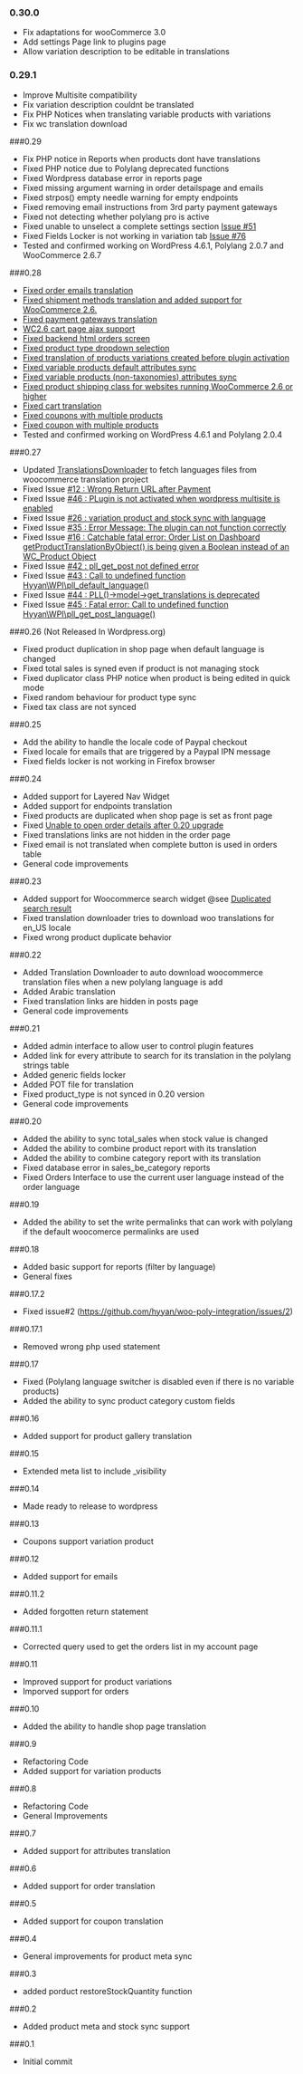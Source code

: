 ### 0.30.0

* Fix adaptations for wooCommerce 3.0
* Add settings Page link to plugins page
* Allow variation description to be editable in translations

### 0.29.1

* Improve Multisite compatibility 
* Fix variation description couldnt be translated
* Fix PHP Notices when translating variable products with variations
* Fix wc translation download

###0.29

* Fix PHP notice in Reports when products dont have translations
* Fixed PHP notice due to Polylang deprecated functions
* Fixed Wordpress database error in reports page
* Fixed missing argument warning in order detailspage and emails
* Fixed strpos() empty needle warning for empty endpoints
* Fixed removing email instructions from 3rd party payment gateways
* Fixed not detecting whether polylang pro is active
* Fixed unable to unselect a complete settings section [Issue #51](https://github.com/hyyan/woo-poly-integration/issues/51)
* Fixed Fields Locker is not working in variation tab [Issue #76](https://github.com/hyyan/woo-poly-integration/issues/76)
* Tested and confirmed working on WordPress 4.6.1, Polylang 2.0.7 and WooCommerce 2.6.7

###0.28

* [Fixed order emails translation](https://github.com/hyyan/woo-poly-integration/pull/49)
* [Fixed shipment methods translation and added support for WooCommerce 2.6.](https://github.com/hyyan/woo-poly-integration/pull/50)
* [Fixed payment gateways translation](https://github.com/hyyan/woo-poly-integration/pull/52)
* [WC2.6 cart page ajax support](https://github.com/hyyan/woo-poly-integration/pull/53)
* [Fixed backend html orders screen](https://github.com/hyyan/woo-poly-integration/pull/55)
* [Fixed product type dropdown selection](https://github.com/hyyan/woo-poly-integration/pull/56)
* [Fixed translation of products variations created before plugin activation](https://github.com/hyyan/woo-poly-integration/pull/60)
* [Fixed variable products default attributes sync](https://github.com/hyyan/woo-poly-integration/pull/61)
* [Fixed variable products (non-taxonomies) attributes sync](https://github.com/hyyan/woo-poly-integration/pull/62)
* [Fixed product shipping class for websites running WooCommerce 2.6 or higher](https://github.com/hyyan/woo-poly-integration/pull/63)
* [Fixed cart translation](https://github.com/hyyan/woo-poly-integration/pull/64)
* [Fixed coupons with multiple products](https://github.com/hyyan/woo-poly-integration/pull/65)
* [Fixed coupon with multiple products](https://github.com/hyyan/woo-poly-integration/pull/66)
* Tested and confirmed working on WordPress 4.6.1 and Polylang 2.0.4

###0.27

* Updated [TranslationsDownloader](https://github.com/hyyan/woo-poly-integration/pull/32) to fetch languages files from woocommerce translation project
* Fixed Issue [#12 : Wrong Return URL after Payment](https://github.com/hyyan/woo-poly-integration/issues/12)
* Fixed Issue [#46 : PLugin is not activated when wordpress multisite is enabled ](https://github.com/hyyan/woo-poly-integration/issues/46)
* Fixed Issue [#26 : variation product and stock sync with language ](https://github.com/hyyan/woo-poly-integration/issues/26)
* Fixed Issue [#35 : Error Message: The plugin can not function correctly](https://github.com/hyyan/woo-poly-integration/issues/35)
* Fixed Issue [#16 : Catchable fatal error: Order List on Dashboard getProductTranslationByObject() is being given a Boolean instead of an WC_Product Object](https://github.com/hyyan/woo-poly-integration/issues/16)
* Fixed Issue [#42 : pll_get_post not defined error](https://github.com/hyyan/woo-poly-integration/issues/42)
* Fixed Issue [#43 : Call to undefined function Hyyan\WPI\pll_default_language()](https://github.com/hyyan/woo-poly-integration/issues/43)
* Fixed Issue [#44 : PLL()->model->get_translations is deprecated](https://github.com/hyyan/woo-poly-integration/issues/44)
* Fixed Issue [#45 : Fatal error: Call to undefined function Hyyan\WPI\pll_get_post_language()](https://github.com/hyyan/woo-poly-integration/issues/45)


###0.26 (Not Released In Wordpress.org)

* Fixed product duplication in shop page when default language is changed
* Fixed total sales is syned even if product is not managing stock
* Fixed duplicator class PHP notice when product is being edited in quick mode
* Fixed random behaviour for product type sync 
* Fixed tax class are not synced

###0.25

* Add the ability to handle the locale code of Paypal checkout
* Fixed locale for emails that are triggered by a Paypal IPN message
* Fixed fields locker is not working in Firefox browser

###0.24

* Added support for Layered Nav Widget
* Added support for endpoints translation
* Fixed products are duplicated when shop page is set as front page
* Fixed [Unable to open order details after 0.20 upgrade](https://wordpress.org/support/topic/unable-to-open-order-details-after-20-upgrade)
* Fixed translations links are not hidden in the order page
* Fixed email is not translated when complete button is used in orders table
* General code improvements

###0.23

* Added support for Woocommerce search widget @see [Duplicated search result](https://wordpress.org/support/topic/duplicated-search-result)
* Fixed translation downloader tries to download woo translations for en_US locale
* Fixed wrong product duplicate behavior 

###0.22

* Added Translation Downloader to auto download woocommerce translation files when a new polylang language is add
* Added Arabic translation
* Fixed translation links are hidden in posts page
* General code improvements

###0.21

* Added admin interface to allow user to control plugin features
* Added link for every attribute to search for its translation in the polylang strings table
* Added generic fields locker
* Added POT file for translation
* Fixed product_type is not synced in 0.20 version
* General code improvements

###0.20

* Added the ability to sync total_sales when stock value is changed
* Added the ability to combine product report with its translation
* Added the ability to combine category report with its translation
* Fixed database error in sales_be_category reports
* Fixed Orders Interface to use the current user language instead of the order language

###0.19

* Added the ability to set the write permalinks that can work with polylang if the default woocomerce permalinks are used

###0.18

* Added basic support for reports (filter by language)
* General fixes

###0.17.2

* Fixed issue#2 (https://github.com/hyyan/woo-poly-integration/issues/2)

###0.17.1

* Removed wrong php used statement

###0.17

* Fixed (Polylang language switcher is disabled even if there is no variable products)
* Added the ability to sync product category custom fields

###0.16

* Added support for product gallery translation

###0.15

* Extended meta list to include _visibility

###0.14

* Made ready to release to wordpress

###0.13

* Coupons support variation product

###0.12

* Added support for emails

###0.11.2

* Added forgotten return statement

###0.11.1

* Corrected query used to get the orders list in my account page

###0.11

* Improved support for product variations 
* Imporved support for orders

###0.10

* Added the ability to handle shop page translation

###0.9

* Refactoring Code 
* Added support for variation products


###0.8

* Refactoring Code 
* General Improvements

###0.7

* Added support for attributes translation

###0.6

* Added support for order translation

###0.5

* Added support for coupon translation

###0.4

* General improvements for product meta sync

###0.3

* added porduct restoreStockQuantity function

###0.2

* Added product meta and stock sync support

###0.1

* Initial commit
